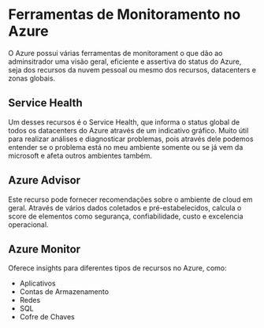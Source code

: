 # Ferramentas de Monitoramento no Azure

O Azure possui várias ferramentas de monitorament o que dão ao adminsitrador uma visão geral, eficiente e assertiva do status do Azure, seja dos recursos da nuvem pessoal ou mesmo dos recursos, datacenters e zonas globais.

## Service Health

Um desses recursos é o Service Health, que informa o status global de todos os datacenters do Azure através de um indicativo gráfico. Muito útil para realizar análises e diagnosticar problemas, pois através dele podemos entender se o problema está no meu ambiente somente ou se já vem da microsoft e afeta outros ambientes também.

## Azure Advisor

Este recurso pode fornecer recomendações sobre o ambiente de cloud em geral. Através de vários dados coletados e pré-estabelecidos, calcula o score de elementos como segurança, confiabilidade, custo e excelencia operacional.

## Azure Monitor

Oferece insights para diferentes tipos de recursos no Azure, como:
- Aplicativos
- Contas de Armazenamento
- Redes
- SQL
- Cofre de Chaves